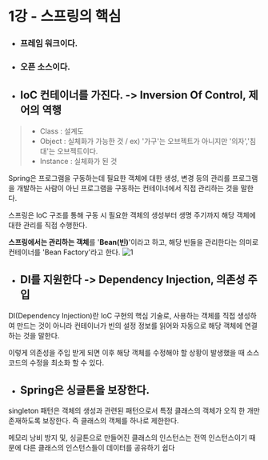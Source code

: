 # 1강 - 스프링의 핵심
- ### 프레임 워크이다.

- ### 오픈 소스이다.

- ## IoC 컨테이너를 가진다. -> Inversion Of Control, 제어의 역행  
>- Class : 설계도  
>- Object : 실체화가 가능한 것 / ex) '가구'는 오브젝트가 아니지만 '의자','침대'는 오브젝트이다.  
>- Instance : 실체화가 된 것  

Spring은 프로그램을 구동하는데 필요한 객체에 대한 생성, 변경 등의 관리를 프로그램을 개발하는 사람이 아닌 프로그램을 구동하는 컨테이너에서 직접 관리하는 것을 말한다. 

스프링은 IoC 구조를 통해 구동 시 필요한 객체의 생성부터 생명 주기까지 해당 객체에 대한 관리를 직접 수행한다.

**스프링에서는 관리하는 객체**를 '**Bean(빈)**'이라고 하고, 해당 빈들을 관리한다는 의미로 컨테이너를 'Bean Factory'라고 한다.
![1](https://user-images.githubusercontent.com/68761119/144967735-ed3f57de-2bdf-4593-b2f6-657b516c6c83.png)  


- ## DI를 지원한다  -> Dependency Injection, 의존성 주입  

 DI(Dependency Injection)란 IoC 구현의 핵심 기술로, 사용하는 객체를 직접 생성하여 만드는 것이 아니라 컨테이너가 빈의 설정 정보를 읽어와 자동으로 해당 객체에 연결하는 것을 말한다. 

이렇게 의존성을 주입 받게 되면 이후 해당 객체를 수정해야 할 상황이 발생했을 때 소스 코드의 수정을 최소화 할 수 있다.  


- ## Spring은 싱글톤을 보장한다.

singleton 패턴은 객체의 생성과 관련된 패턴으로서 특정 클래스의 객체가 오직 한 개만 존재하도록 보장한다. 즉 클래스의 객체를 하나로 제한한다.

​메모리 낭비 방지 및, 싱글톤으로 만들어진 클래스의 인스턴스는 전역 인스턴스이기 때문에 다른 클래스의 인스턴스들이 데이터를 공유하기 쉽다
